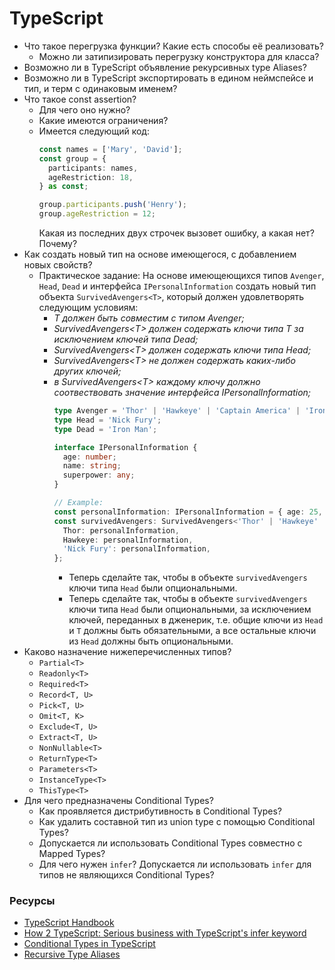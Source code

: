 # TypeScript

* Что такое перегрузка функции? Какие есть способы её реализовать?
  * Можно ли затипизировать перегрузку конструктора для класса?
* Возможно ли в TypeScript объявление рекурсивных type Aliases?
* Возможно ли в TypeScript экспортировать в едином неймспейсе и тип, и терм с одинаковым именем?
* Что такое const assertion?
  * Для чего оно нужно?
  * Какие имеются ограничения?
  * Имеется следующий код:
    ```typescript
    const names = ['Mary', 'David'];
    const group = {
      participants: names,
      ageRestriction: 18,
    } as const;

    group.participants.push('Henry');
    group.ageRestriction = 12;
    ```
    Какая из последних двух строчек вызовет ошибку, а какая нет? Почему?
* Как создать новый тип на основе имеющегося, с добавлением новых свойств?
  * Практическое задание: На основе имеющеющихся типов `Avenger`, `Head`, `Dead` и интерфейса `IPersonalInformation` создать новый тип объекта `SurvivedAvengers<T>`, который должен удовлетворять следующим условиям:
    * _T должен быть совместим с типом Avenger;_
    * _SurvivedAvengers\<T> должен содержать ключи типа T за исключением ключей типа Dead;_
    * _SurvivedAvengers\<T> должен содержать ключи типа Head;_
    * _SurvivedAvengers\<T> не должен содержать каких-либо других ключей;_
    * _в SurvivedAvengers\<T> каждому ключу должно соотвествовать значение интерфейса IPersonalInformation;_
      ```typescript
      type Avenger = 'Thor' | 'Hawkeye' | 'Captain America' | 'Iron Man' | 'Dr. Strange' | 'Nick Fury';
      type Head = 'Nick Fury';
      type Dead = 'Iron Man';

      interface IPersonalInformation {
        age: number;
        name: string;
        superpower: any;
      }

      // Example:
      const personalInformation: IPersonalInformation = { age: 25, name: 'NameOfAvenger', superpower: 'SuperpowerOfAvenger' };
      const survivedAvengers: SurvivedAvengers<'Thor' | 'Hawkeye' | 'Iron Man'> = { 
        Thor: personalInformation, 
        Hawkeye: personalInformation, 
        'Nick Fury': personalInformation,
      };
      ```
      * Теперь сделайте так, чтобы в объекте `survivedAvengers` ключи типа `Head` были опциональными.
      * Теперь сделайте так, чтобы в объекте `survivedAvengers` ключи типа `Head` были опциональными, за исключением ключей, переданных в дженерик, т.е. общие ключи из `Head` и `T` должны быть обязательными, а все остальные ключи из `Head` должны быть опциональными.
* Каково назначение нижеперечисленных типов?
  * `Partial<T>`
  * `Readonly<T>`
  * `Required<T>`
  * `Record<T, U>`
  * `Pick<T, U>`
  * `Omit<T, K>`
  * `Exclude<T, U>`
  * `Extract<T, U>`
  * `NonNullable<T>`
  * `ReturnType<T>`
  * `Parameters<T>`
  * `InstanceType<T>`
  * `ThisType<T>`
* Для чего предназначены Conditional Types?
  * Как проявляется дистрибутивность в Conditional Types?
  * Как удалить составной тип из union type с помощью Conditional Types?
  * Допускается ли использовать Conditional Types совместно с Mapped Types?
  * Для чего нужен `infer`? Допускается ли использовать `infer` для типов не являющихся Conditional Types?

### Ресурсы

* [TypeScript Handbook](https://www.typescriptlang.org/docs/handbook/advanced-types.html)
* [How 2 TypeScript: Serious business with TypeScript's infer keyword](https://dev.to/miracleblue/how-2-typescript-serious-business-with-typescripts-infer-keyword-40i5)
* [Conditional Types in TypeScript](https://mariusschulz.com/blog/conditional-types-in-typescript)
* [Recursive Type Aliases](https://dev.to/busypeoples/notes-on-typescript-recursive-types-and-immutability-5ck1)
